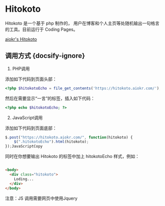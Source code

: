 # Hitokoto

Hitokoto 是一个基于 php 制作的， 用户在博客和个人主页等处随机输出一句格言的工具。目前运行于 Coding Pages。

[aiokr's Hitokoto](https://hitokoto.aiokr.com)

## 调用方式 {docsify-ignore}

1. PHP调用

添加如下代码到页面头部：

```php
<?php $hitokotoEcho = file_get_contents('https://hitokoto.aiokr.com/'); ?>
```

然后在需要显示“一言”的标签，插入如下代码：

```php
<?php echo $hitokotoEcho; ?>
```

2. JavaScript调用

添加如下代码到页面底部：

```JavaScript
$.post("https://hitokoto.aiokr.com/", function(hitokoto) {
    $(".hitokotoEcho").html(hitokoto);
});JavaScriptCopy
```
同时在你想要输出 Hitokoto 的标签中加上 hitokotoEcho 样式，例如：

```html

<body>
  <div class="hitokoto">
    Loding...
  </div>
</body>
```

注意：JS 调用需要网页中使用Jquery
